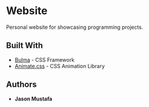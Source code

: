 # Website

Personal website for showcasing programming projects.

## Built With

* [Bulma](https://bulma.io/) - CSS Framework
* [Animate.css](https://daneden.github.io/animate.css/) - CSS Animation Library

## Authors

* **Jason Mustafa**